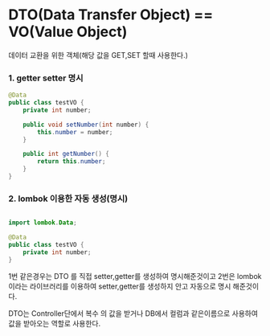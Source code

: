 # DTO(Data Transfer Object) == VO(Value Object)

데이터 교환을 위한 객체(해당 값을 GET,SET 할때 사용한다.)

### 1. getter setter 명시
````java
@Data
public class testVO {
	private int number;

    public void setNumber(int number) {
        this.number = number;
    }

    public int getNumber() {
        return this.number;
    }
}
````
### 2. lombok 이용한 자동 생성(명시)

````java

import lombok.Data;

@Data
public class testVO {
	private int number;
}
````

1번 같은경우는 DTO 를 직접 setter,getter를 생성하여 명시해준것이고 2번은 lombok이라는 라이브러리를 이용하여 setter,getter를 생성하지 안고 자동으로 명시 해준것이다. 

DTO는 Controller단에서 복수 의 값을 받거나 DB에서 컬럼과 같은이름으로 사용하여 값을 받아오는 역할로 사용한다.



